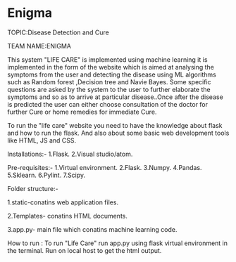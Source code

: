 # Enigma
TOPIC:Disease Detection and Cure

TEAM NAME:ENIGMA

This system "LIFE CARE" is implemented using machine learning it is implemented in the form of the website which is aimed at analysing the symptoms from the user and detecting the disease using ML algorithms such as Random forest ,Decision tree and Navie Bayes.
Some specific questions are asked by the system to the user to further elaborate  the symptoms and so as to arrive at particular disease..Once after the disease is predicted the user can either choose consultation of the doctor for further Cure or home remedies for immediate Cure.

To run the "life care" website you need to have the knowledge about flask and how to run the flask.
And also about some basic web development tools like HTML, JS and CSS.

Installations:-
1.Flask.
2.Visual studio/atom.

Pre-requisites:-
1.Virtual environment.
2.Flask.
3.Numpy.
4.Pandas.
5.Sklearn.
6.Pylint.
7.Scipy.

Folder structure:-

1.static-conatins web application files.

2.Templates- conatins HTML documents.

3.app.py- main file which conatins machine learning code.

How to run :
To run "Life Care" run app.py using flask virtual environment in the terminal. Run on local host to get the html output. 
